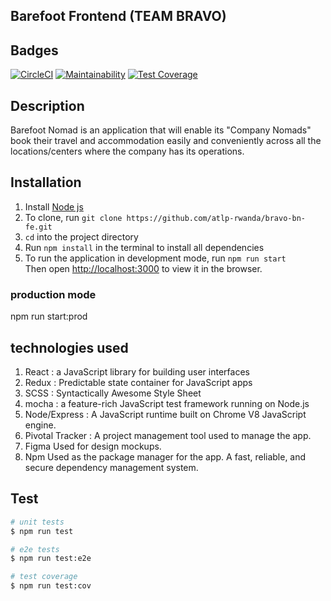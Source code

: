 ## Barefoot Frontend (TEAM BRAVO)

## Badges

[![CircleCI](https://dl.circleci.com/status-badge/img/gh/atlp-rwanda/bravo-bn-fe/tree/develop.svg?style=svg)](https://dl.circleci.com/status-badge/redirect/gh/atlp-rwanda/bravo-bn-fe/tree/develop)
[![Maintainability](https://api.codeclimate.com/v1/badges/11711f7444ef6ee2b8fa/maintainability)](https://codeclimate.com/github/atlp-rwanda/bravo-bn-fe/maintainability)
[![Test Coverage](https://api.codeclimate.com/v1/badges/11711f7444ef6ee2b8fa/test_coverage)](https://codeclimate.com/github/atlp-rwanda/bravo-bn-fe/test_coverage)

## Description

Barefoot Nomad is an application that will enable its "Company Nomads" book their travel and accommodation easily and conveniently across all the locations/centers where the company has its operations.
 
## Installation

1. Install [Node js]()
2. To clone, run `git clone https://github.com/atlp-rwanda/bravo-bn-fe.git`
3. `cd` into the project directory
4. Run `npm install` in the terminal to install all dependencies
5. To run the application in development mode, run `npm run start`<br />
Then open [http://localhost:3000](http://localhost:3000) to view it in the browser.

### production mode
 npm run start:prod
 
 ## technologies used
1. React :  a JavaScript library for building user interfaces
2. Redux :  Predictable state container for JavaScript apps
3. SCSS :   Syntactically Awesome Style Sheet
4. mocha : a feature-rich JavaScript test framework running on Node.js 
5. Node/Express : A JavaScript runtime built on Chrome V8 JavaScript engine.
6. Pivotal Tracker : A project management tool used to manage the app.
7. Figma Used for design mockups.
8. Npm Used as the package manager for the app. A fast, reliable, and secure dependency management system.


## Test

```bash
# unit tests
$ npm run test

# e2e tests
$ npm run test:e2e

# test coverage
$ npm run test:cov


